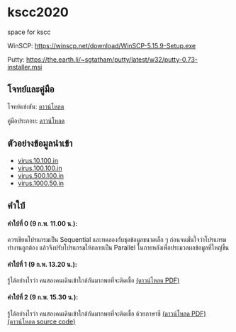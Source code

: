 # kscc2020

space for kscc  

WinSCP: https://winscp.net/download/WinSCP-5.15.9-Setup.exe

Putty: https://the.earth.li/~sgtatham/putty/latest/w32/putty-0.73-installer.msi

## โจทย์และคู่มือ

โจทย์แข่งขัน: [ดาวน์โหลด](task/c_virus_1_0_0.pdf) 

คู่มือประกอบ: [ดาวน์โหลด](KSCC_CONTEST_MANUAL.pdf) 

## ตัวอย่างข้อมูลนำเข้า

+ [virus.10.100.in](testcase/virus.10.100.in)
+ [virus.100.100.in](testcase/virus.100.100.in)
+ [virus.500.100.in](testcase/virus.500.100.in)
+ [virus.1000.50.in](testcase/virus.1000.50.in)

## คำใบ้

#### คำใบ้ที่ 0 (9 ก.พ. 11.00 น.):  
ควรเขียนโปรแกรมเป็น Sequential และทดลองกับชุดข้อมูลขนาดเล็ก ๆ ก่อนจนมั่นใจว่าโปรแกรมทำงานถูกต้อง 
แล้วจึงปรับโปรแกรมให้กลายเป็น Parallel ในภายหลังเพื่อประมวลผลข้อมูลที่ใหญ่ขึ้น

#### คำใบ้ที่ 1 (9 ก.พ. 13.20 น.): 
รู้ได้อย่างไรว่า คนสองคนเดินเข้าใกล้กันมากพอที่จะติดเชื้อ [(ดาวน์โหลด PDF)](hint/hint_1_edited_5.pdf)

#### คำใบ้ที่ 2 (9 ก.พ. 15.30 น.): 
รู้ได้อย่างไรว่า คนสองคนเดินเข้าใกล้กันมากพอที่จะติดเชื้อ ด้วยภาษาซี [(ดาวน์โหลด PDF)](hint/hint_2_edited_2.pdf) [(ดาวน์โหลด source code)](hint/poly_dist_edited2.c)

